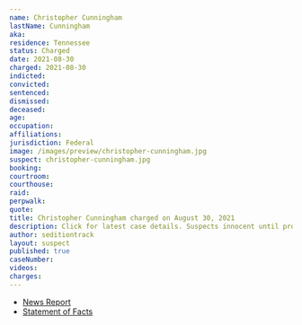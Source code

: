 ```yaml
---
name: Christopher Cunningham
lastName: Cunningham
aka:
residence: Tennessee
status: Charged
date: 2021-08-30
charged: 2021-08-30
indicted:
convicted:
sentenced:
dismissed:
deceased:
age:
occupation:
affiliations:
jurisdiction: Federal
image: /images/preview/christopher-cunningham.jpg
suspect: christopher-cunningham.jpg
booking:
courtroom:
courthouse:
raid:
perpwalk:
quote:
title: Christopher Cunningham charged on August 30, 2021
description: Click for latest case details. Suspects innocent until proven guilty.
author: seditiontrack
layout: suspect
published: true
caseNumber:
videos:
charges:
---
```

- [News Report](https://www.wkrn.com/news/nashville-man-faces-several-charges-following-breach-of-u-s-capitol/)
- [Statement of Facts](https://extremism.gwu.edu/sites/g/files/zaxdzs2191/f/Christopher%20Michael%20Cunningham%20Statement%20of%20Facts.pdf)
